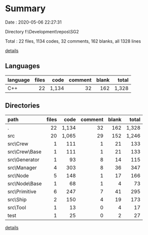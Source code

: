 # Summary

Date : 2020-05-06 22:27:31

Directory f:\Development\repos\SG2

Total : 22 files,  1134 codes, 32 comments, 162 blanks, all 1328 lines

[details](details.md)

## Languages
| language | files | code | comment | blank | total |
| :--- | ---: | ---: | ---: | ---: | ---: |
| C++ | 22 | 1,134 | 32 | 162 | 1,328 |

## Directories
| path | files | code | comment | blank | total |
| :--- | ---: | ---: | ---: | ---: | ---: |
| . | 22 | 1,134 | 32 | 162 | 1,328 |
| src | 20 | 1,065 | 29 | 152 | 1,246 |
| src\Crew | 1 | 111 | 1 | 21 | 133 |
| src\Crew\Base | 1 | 111 | 1 | 21 | 133 |
| src\Generator | 1 | 93 | 8 | 14 | 115 |
| src\Manager | 4 | 303 | 8 | 36 | 347 |
| src\Node | 5 | 148 | 1 | 17 | 166 |
| src\Node\Base | 1 | 68 | 1 | 4 | 73 |
| src\Primitive | 6 | 247 | 7 | 41 | 295 |
| src\Ship | 2 | 150 | 4 | 19 | 173 |
| src\Tool | 1 | 13 | 0 | 4 | 17 |
| test | 1 | 25 | 0 | 2 | 27 |

[details](details.md)